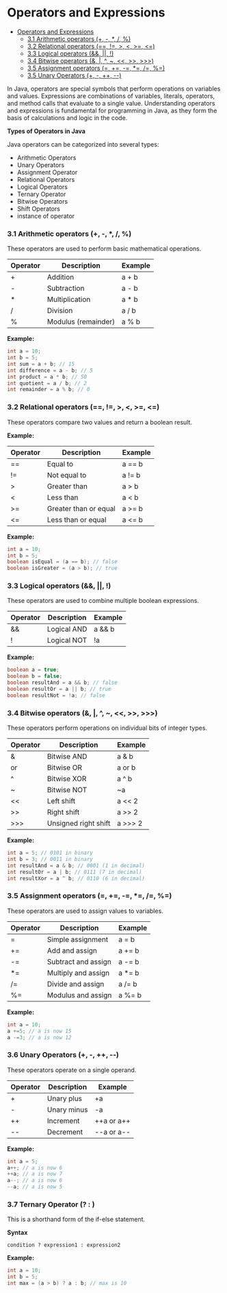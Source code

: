 # Operators and Expressions

<!-- TOC -->

* [Operators and Expressions](#operators-and-expressions)
    * [3.1 Arithmetic operators (+, -, *, /, %)](#31-arithmetic-operators------)
    * [3.2 Relational operators (==, !=, >, <, >=, <=)](#32-relational-operators------)
    * [3.3 Logical operators (&&, ||, !)](#33-logical-operators---)
    * [3.4 Bitwise operators (&, |, ^, ~, <<, >>, >>>)](#34-bitwise-operators-------)
    * [3.5 Assignment operators (=, +=, -=, *=, /=, %=)](#35-assignment-operators-------)
    * [3.5 Unary Operators (+, -, ++, --)](#35-unary-operators-------)

<!-- TOC -->

In Java, operators are special symbols that perform operations on variables and values. Expressions are combinations of
variables, literals, operators, and method calls that evaluate to a single value. Understanding operators and
expressions is fundamental for programming in Java, as they form the basis of calculations and logic in the code.

**Types of Operators in Java**

Java operators can be categorized into several types:

* Arithmetic Operators
* Unary Operators
* Assignment Operator
* Relational Operators
* Logical Operators
* Ternary Operator
* Bitwise Operators
* Shift Operators
* instance of operator

### 3.1 Arithmetic operators (+, -, *, /, %)

These operators are used to perform basic mathematical operations.

| Operator | Description         | Example |
|----------|---------------------|---------|
| +        | Addition            | a + b   |
| -        | Subtraction         | a - b   |
| *        | Multiplication      | a * b   |
| /        | Division            | a / b   |
| %        | Modulus (remainder) | a % b   |

**Example:**

```java
int a = 10;
int b = 5;
int sum = a + b; // 15
int difference = a - b; // 5
int product = a * b; // 50
int quotient = a / b; // 2
int remainder = a % b; // 0
```

### 3.2 Relational operators (==, !=, >, <, >=, <=)

These operators compare two values and return a boolean result.

**Example:**

| Operator | Description           | Example |
|----------|-----------------------|---------|
| ==       | Equal to              | a == b  |
| !=       | Not equal to          | a != b  |
| >        | Greater than          | a > b   |
| <        | Less than             | a < b   |
| >=       | Greater than or equal | a >= b  |
| <=       | Less than or equal    | a <= b  |

**Example:**

```java
int a = 10;
int b = 5;
boolean isEqual = (a == b); // false
boolean isGreater = (a > b); // true
```

### 3.3 Logical operators (&&, ||, !)

These operators are used to combine multiple boolean expressions.

| Operator | Description | Example |
|----------|-------------|---------|
| &&       | Logical AND | a && b  |
| !        | Logical NOT | !a      |

**Example:**

```java
boolean a = true;
boolean b = false;
boolean resultAnd = a && b; // false
boolean resultOr = a || b; // true
boolean resultNot = !a; // false
```

### 3.4 Bitwise operators (&, |, ^, ~, <<, >>, >>>)

These operators perform operations on individual bits of integer types.

| Operator | Description          | Example |
|----------|----------------------|---------|
| &        | Bitwise AND          | a & b   |
| or       | Bitwise OR           | a or b  |
| ^        | Bitwise XOR          | a ^ b   |
| ~        | Bitwise NOT          | ~a      |
| <<       | Left shift           | a << 2  |
| >>       | Right shift          | a >> 2  |
| >>>      | Unsigned right shift | a >>> 2 |

**Example:**

```java
int a = 5; // 0101 in binary
int b = 3; // 0011 in binary
int resultAnd = a & b; // 0001 (1 in decimal)
int resultOr = a | b; // 0111 (7 in decimal)
int resultXor = a ^ b; // 0110 (6 in decimal)
```

### 3.5 Assignment operators (=, +=, -=, *=, /=, %=)

These operators are used to assign values to variables.

| Operator | Description         | Example |
|----------|---------------------|---------|
| =        | Simple assignment   | a = b   |
| +=       | Add and assign      | a += b  |
| -=       | Subtract and assign | a -= b  |
| *=       | Multiply and assign | a *= b  |
| /=       | Divide and assign   | a /= b  |
| %=       | Modulus and assign  | a %= b  |

**Example:**

```java
int a = 10;
a +=5; // a is now 15
a -=3; // a is now 12
```

### 3.6 Unary Operators (+, -, ++, --)

These operators operate on a single operand.

| Operator | Description | Example    |
|----------|-------------|------------|
| +        | Unary plus  | +a         |
| -        | Unary minus | -a         |
| ++       | Increment   | ++a or a++ |
| --       | Decrement   | --a or a-- |

**Example:**

```java
int a = 5;
a++; // a is now 6
++a; // a is now 7
a--; // a is now 6
--a; // a is now 5
```

### 3.7 Ternary Operator (? : )

This is a shorthand form of the if-else statement.

**Syntax**

```
condition ? expression1 : expression2
```

**Example:**

```java
int a = 10;
int b = 5;
int max = (a > b) ? a : b; // max is 10
```